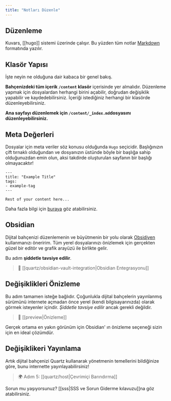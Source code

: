 ```yaml
---
title: "Notları Düzenle"
---
```


## Düzenleme
Kuvars, [[hugo]] sistemi üzerinde çalışır. Bu yüzden tüm notlar [Markdown](https://www.markdownguide.org/) formatında yazılır.

## Klasör Yapısı
İşte neyin ne olduğuna dair kabaca bir genel bakış.

**Bahçenizdeki tüm içerik `/content` klasör** içerisinde yer almalıdır. Düzenleme yapmak için dosyalardan herhangi birini açabilir, doğrudan değişiklik yapabilir ve kaydedebilirsiniz. İçeriği istediğiniz herhangi bir klasörde düzenleyebilirsiniz.

**Ana sayfayı düzenlemek için `/content/_index.md`dosyasını düzenleyebilirsiniz.**

## Meta Değerleri
Dosyalar için meta veriler söz konusu olduğunda `Hugo` seçicidir. Başlığınızın çift tırnaklı olduğundan ve dosyanızın üstünde böyle bir başlığa sahip olduğunuzdan emin olun, aksi takdirde oluşturulan sayfanın bir başlığı olmayacaktır!

```
---
title: "Example Title"
tags:
- example-tag
---

Rest of your content here...

```

Daha fazla bilgi için [buraya](https://gohugo.io/content-management/front-matter/) göz atabilirsiniz.

## Obsidian
Dijital bahçenizi düzenlemenin ve büyütmenin bir yolu olarak [Obsidiyen](http://obsidian.md/) kullanmanızı öneririm. Tüm yerel dosyalarınızı önizlemek için gerçekten güzel bir editör ve grafik arayüzü ile birlikte gelir.

Bu adım **şiddetle tavsiye edilir**.
> 🔗 [[quartz/obsidian-vault-integration|Obsidian Entegrasyonu]]

## Değişiklikleri Önizleme
Bu adım tamamen isteğe bağlıdır. Çoğunlukla dijital bahçelerin yayınlanmış sürümünü internete açmadan önce yerel (kendi bilgisayarınızda) olarak görmek isteyenler içindir. _Şiddetle tavsiye edilir_ ancak gerekli değildir.

> 👀 [[preview|Önizleme]]

Gerçek ortama en yakın görünüm için Obsidian' ın önizleme seçeneği sizin için en ideal çözümdür.

## Değişiklikeri Yayınlama
Artık dijital bahçenizi Quartz kullanarak yönetmenin temellerini bildiğinize göre, bunu internette yayınlayabilirsiniz!

> 🌍 Adım 5: [[quartz/host|Çevrimiçi Barındırma]]

Sorun mu yaşıyorsunuz? [[sss|SSS ve Sorun Giderme kılavuzu]]na göz atabilirsiniz.